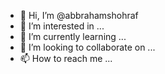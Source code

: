 - 👋 Hi, I’m @abbrahamshohraf
- 👀 I’m interested in ...
- 🌱 I’m currently learning ...
- 💞️ I’m looking to collaborate on ...
- 📫 How to reach me ...

<!---
abbrahamshohraf/abbrahamshohraf is a ✨ special ✨ repository because its `README.md` (this file) appears on your GitHub profile.
You can click the Preview link to take a look at your changes.
--->
